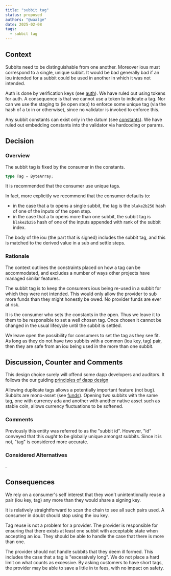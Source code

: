 ```yaml
---
title: "subbit tag"
status: proposed
authors: "@waalge"
date: 2025-02-08
tags:
  - subbit tag
---
```


## Context

Subbits need to be distinguishable from one another. Moreover ious must
correspond to a single, unique subbit. It would be bad generally bad if an iou
intended for a subbit could be used in another in which it was not intended.

Auth is done by verification keys (see [auth](./auth.md)). We have ruled out
using tokens for auth. A consequence is that we cannot use a token to indicate a
tag. Nor can we use the staging tx (ie open step) to enforce some unique tag
(via the hash of a tx in or otherwise), since no validator is invoked to enforce
this.

Any subbit constants can exist only in the datum (see
[constants](./constants.md)). We have ruled out embedding constants into the
validator via hardcoding or params.

## Decision

### Overview

The subbit tag is fixed by the consumer in the constants.

```ts
type Tag = ByteArray;
```

It is recommended that the consumer use unique tags.

In fact, more explicitly we recommend that the consumer defaults to:

- in the case that a tx opens a single subbit, the tag is the `blake2b256` hash
  of one of the inputs of the open step.
- in the case that a tx opens more than one subbit, the subbit tag is
  `blake2b256` hash of one of the inputs appended with rank of the subbit index.

The body of the iou (the part that is signed) includes the subbit tag, and this
is matched to the derived value in a sub and settle steps.

### Rationale

The context outlines the constraints placed on how a tag can be accommodated,
and excludes a number of ways other projects have managed similar features.

The subbit tag is to keep the consumers ious being re-used in a subbit for which
they were not intended. This would only allow the provider to sub more funds
than they might honestly be owed. No provider funds are ever at risk.

It is the consumer who sets the constants in the open. Thus we leave it to them
to be responsible to set a well chosen tag. Once chosen it cannot be changed in
the usual lifecycle until the subbit is settled.

We leave open the possibility for consumers to set the tag as they see fit. As
long as they do not have two subbits with a common (iou key, tag) pair, then
they are safe from an iou being used in the more than one subbit.

## Discussion, Counter and Comments

This design choice surely will offend some dapp developers and auditors. It
follows the our guiding
[principles of dapp design](https://kompact.io/posts/principles.html)

Allowing duplicate tags allows a potentially important feature (not bug).
Subbits are mono-asset (see [funds](./funds.md)). Opening two subbits with the
same tag, one with currency ada and another with another native asset such as
stable coin, allows currency fluctuations to be softened.

### Comments

Previously this entity was referred to as the "subbit id". However, "id"
conveyed that this _ought_ to be globally unique amongst subbits. Since it is
not, "tag" is considered more accurate.

### Considered Alternatives

.

## Consequences

We rely on a consumer's self interest that they won't unintentionally reuse a
pair (iou key, tag) any more than they would share a signing key.

It is relatively straightforward to scan the chain to see all such pairs used. A
consumer in doubt should stop using the iou key.

Tag reuse is not a problem for a provider. The provider is responsible for
ensuring that there exists at least one subbit with acceptable state when
accepting an iou. They should be able to handle the case that there is more than
one.

The provider should not handle subbits that they deem ill formed. This includes
the case that a tag is "excessively long". We do not place a hard limit on what
counts as excessive. By asking customers to have short tags, the provider may be
able to save a little in tx fees, with no impact on safety.
